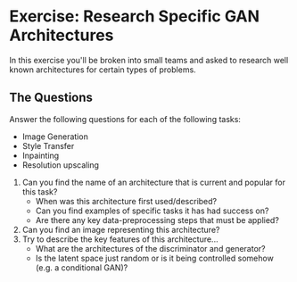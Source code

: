 # Exercise: Research Specific GAN Architectures

In this exercise you'll be broken into small teams and asked to research well known architectures for certain types of problems.

## The Questions

Answer the following questions for each of the following tasks:

* Image Generation
* Style Transfer 
* Inpainting 
* Resolution upscaling

1. Can you find the name of an architecture that is current and popular for this task?
    * When was this architecture first used/described?
    * Can you find examples of specific tasks it has had success on?
    * Are there any key data-preprocessing steps that must be applied?
2. Can you find an image representing this architecture?
3. Try to describe the key features of this architecture...
    * What are the architectures of the discriminator and generator?
    * Is the latent space just random or is it being controlled somehow (e.g. a conditional GAN)?
    
